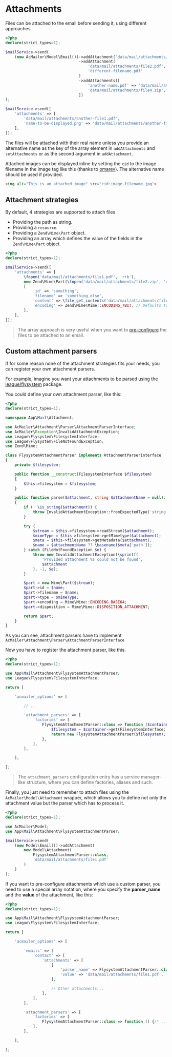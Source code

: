 # Attachments

Files can be attached to the email before sending it, using different approaches.

```php
<?php
declare(strict_types=1);

$mailService->send(
    (new AcMailer\Model\Email())->addAttachment('data/mail/attachments/file1.pdf')
                                ->addAttachment(
                                    'data/mail/attachments/file2.pdf',
                                    'different-filename.pdf'
                                )
                                ->addAttachments([
                                    'another-name.pdf' => 'data/mail/attachments/file3.pdf',
                                    'data/mail/attachments/file4.zip',
                                ])
);

$mailService->send([
    'attachments' => [
        'data/mail/attachments/another-file1.pdf',
        'name-to-be-displayed.png' => 'data/mail/attachments/another-file2.png',
    ],
]);
```

The files will be attached with their real name unless you provide an alternative name as the key of the array element in `addAttachments` and `setAttachments` or as the second argument in `addAttachment`.

Attached images can be displayed inline by setting the `cid` to the image filename in the image tag like this (thanks to [omarev](https://github.com/acelaya/ZF2-AcMailer/pull/32)). The alternative name should be used if provided.

```html
<img alt="This is an attached image" src="cid:image-filename.jpg">
```

## Attachment strategies

By default, 4 strategies are supported to attach files

* Providing the path as string.
* Providing a `resource`.
* Providing a `Zend\Mime\Part` object.
* Providing an array which defines the value of the fields in the `Zend\Mime\Part` object.

```php
<?php
declare(strict_types=1);

$mailService->send([
    'attachments' => [
        \fopen('data/mail/attachments/file1.pdf', 'r+b'),
        new Zend\Mime\Part(\fopen('data/mail/attachments/file2.zip', 'r+b')),
        [
            'id' => 'something',
            'filename' => 'something_else',
            'content' => \file_get_contents('data/mail/attachments/file2.pdf'), // A resource can be used here too
            'encoding' => Zend\Mime\Mime::ENCODING_7BIT, // Defaults to Zend\Mime\Mime::ENCODING_BASE64
        ],
    ],
]);
```

> The array approach is very useful when you want to [pre-configure](/pre-configuring-emails) the files to be attached to an email.

## Custom attachment parsers

If for some reason none of the attachment strategies fits your needs, you can register your own attachment parsers.

For example, imagine you want your attachments to be parsed using the [league/flysystem](https://flysystem.thephpleague.com/) package.

You could define your own attachment parser, like this:

```php
<?php
declare(strict_types=1);

namespace App\Mail\Attachment;

use AcMailer\Attachment\Parser\AttachmentParserInterface;
use AcMailer\Exception\InvalidAttachmentException;
use League\Flysystem\FilesystemInterface;
use League\Flysystem\FileNotFoundException;
use Zend\Mime;

class FlysystemAttachmentParser implements AttachmentParserInterface
{
    private $filesystem;

    public function __construct(FilesystemInterface $filesystem)
    {
        $this->filesystem = $filesystem;
    }

    public function parse($attachment, string $attachmentName = null): Mime\Part
    {
        if (! \is_string($attachment)) {
            throw InvalidAttachmentException::fromExpectedType('string');
        }

        try {
            $stream = $this->filesystem->readStream($attachment);
            $mimeType = $this->filesystem->getMimetype($attachment);
            $meta = $this->filesystem->getMetadata($attachment);
            $name = $attachmentName ?? \basename($meta['path']);
        } catch (FileNotFoundException $e) {
            throw new InvalidAttachmentException(\sprintf(
                'Provided attachment %s could not be found',
                $attachment
            ), -1, $e);
        }

        $part = new Mime\Part($stream);
        $part->id = $name;
        $part->filename = $name;
        $part->type = $mimeType;
        $part->encoding = Mime\Mime::ENCODING_BASE64;
        $part->disposition = Mime\Mime::DISPOSITION_ATTACHMENT;

        return $part;
    }
}
```

As you can see, attachment parsers have to implement `AcMailer\Attachment\Parser\AttachmentParserInterface`

Now you have to register the attachment parser, like this.

```php
<?php
declare(strict_types=1);

use App\Mail\Attachment\FlysystemAttachmentParser;
use League\Flysystem\FilesystemInterface;

return [

    'acmailer_options' => [

        // ...

        'attachment_parsers' => [
            'factories' => [
                FlysystemAttachmentParser::class => function ($container) {
                    $filesystem = $container->get(FilesystemInterface::class);
                    return new FlysystemAttachmentParser($filesystem);
                },
            ],
        ],

    ],

];
```

> The `attachment_parsers` configuration entry has a service manager-like structure, where you can define factories, aliases and such.

Finally, you just need to remember to attach files using the `AcMailer\Model\Attachment` wrapper, which allows you to define not only the attachment value but the parser which has to process it.

```php
<?php
declare(strict_types=1);

use AcMailer\Model;
use App\Mail\Attachment\FlysystemAttachmentParser;

$mailService->send(
    (new Model\Email())->addAttachment(
        new Model\Attachment(
            FlysystemAttachmentParser::class,
            'data/mail/attachments/file1.pdf'
        )
    )
);
```

If you want to pre-configure attachments which use a custom parser, you need to use a special array notation, where you specify the **parser_name** and the **value** of the attachment, like this:

```php
<?php
declare(strict_types=1);

use App\Mail\Attachment\FlysystemAttachmentParser;
use League\Flysystem\FilesystemInterface;

return [

    'acmailer_options' => [

        'emails' => [
            'contact' => [
                'attachments' => [
                    [
                        'parser_name' => FlysystemAttachmentParser::class,
                        'value' => 'data/mail/attachments/file1.pdf',
                    ],

                    // Other attachments...
                ],
            ],
        ],

        'attachment_parsers' => [
            'factories' => [
                FlysystemAttachmentParser::class => function () {/* ... */},
            ],
        ],

    ],

];
```

